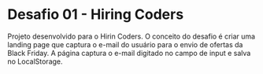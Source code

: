 # Desafio 01 - Hiring Coders

Projeto desenvolvido para o Hirin Coders. O conceito do desafio é criar uma landing page que captura o e-mail do usuário para o envio de ofertas da Black Friday. A página captura o e-mail digitado no campo de input e salva no LocalStorage.
